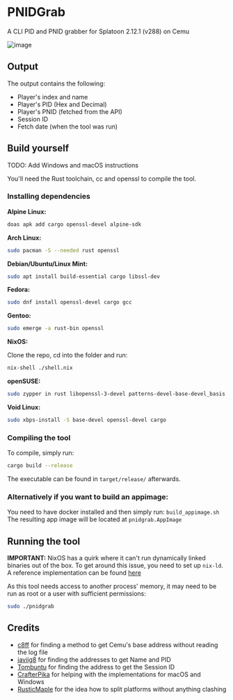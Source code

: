 # PNIDGrab
A CLI PID and PNID grabber for Splatoon 2.12.1 (v288) on Cemu

![image](https://github.com/user-attachments/assets/31db40d0-0235-4ac4-9b79-689fdf9660cc)

## Output
The output contains the following:
- Player's index and name
- Player's PID (Hex and Decimal)
- Player's PNID (fetched from the API)
- Session ID
- Fetch date (when the tool was run)

## Build yourself
TODO: Add Windows and macOS instructions 

You'll need the Rust toolchain, cc and openssl to compile the tool.

### Installing dependencies
**Alpine Linux:**

```bash
doas apk add cargo openssl-devel alpine-sdk
```

**Arch Linux:**

```bash
sudo pacman -S --needed rust openssl
```

**Debian/Ubuntu/Linux Mint:**

```bash
sudo apt install build-essential cargo libssl-dev
```

**Fedora:**

```bash
sudo dnf install openssl-devel cargo gcc
```

**Gentoo:**

```bash
sudo emerge -a rust-bin openssl
```

**NixOS:**

Clone the repo, cd into the folder and run:
```bash
nix-shell ./shell.nix
```

**openSUSE:**

```bash
sudo zypper in rust libopenssl-3-devel patterns-devel-base-devel_basis
```

**Void Linux:**

```bash
sudo xbps-install -S base-devel openssl-devel cargo
```

### Compiling the tool
To compile, simply run:

```bash
cargo build --release
```

The executable can be found in `target/release/` afterwards.

### Alternatively if you want to build an appimage:
You need to have docker installed and then simply run: `build_appimage.sh`
The resulting app image will be located at `pnidgrab.AppImage`



## Running the tool
**IMPORTANT:** NixOS has a quirk where it can't run dynamically linked binaries out of the box. To get around this issue, you need to set up `nix-ld`. A reference implementation can be found [here](https://github.com/JerrySM64/dotfiles/blob/be74d805c2c11034fe121d99a50c94c777870c6f/nixos/fhs-appimage.nix)

As this tool needs access to another process' memory, it may need to be run as root or a user with sufficient permissions:

```bash
sudo ./pnidgrab
```
## Credits
* [c8ff](https://github.com/c8ff) for finding a method to get Cemu's base address without reading the log file
* [javiig8](https://github.com/javiig8) for finding the addresses to get Name and PID
* [Tombuntu](https://github.com/ReXiSp) for finding the address to get the Session ID
* [CrafterPika](https://github.com/CrafterPika/) for helping with the implementations for macOS and Windows
* [RusticMaple](https://github.com/RusticMaple) for the idea how to split platforms without anything clashing

